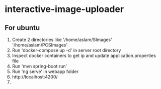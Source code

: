 # interactive-image-uploader
## For ubuntu 
1. Create 2 directories like '/home/aslam/SImages' '/home/aslam/PCSImages'
2. Run 'docker-compose up -d' in server root directory
3. Inspect docker containers to get ip and update application.properties file
4. Run 'mvn spring-boot:run'
5. Run 'ng serve' in webapp folder
6. http://localhost:4200/
7. 
